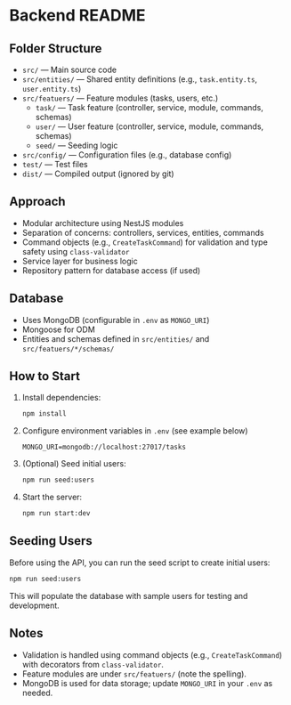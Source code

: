 # Backend README

## Folder Structure

- `src/` — Main source code
- `src/entities/` — Shared entity definitions (e.g., `task.entity.ts`, `user.entity.ts`)
- `src/featuers/` — Feature modules (tasks, users, etc.)
  - `task/` — Task feature (controller, service, module, commands, schemas)
  - `user/` — User feature (controller, service, module, commands, schemas)
  - `seed/` — Seeding logic
- `src/config/` — Configuration files (e.g., database config)
- `test/` — Test files
- `dist/` — Compiled output (ignored by git)

## Approach

- Modular architecture using NestJS modules
- Separation of concerns: controllers, services, entities, commands
- Command objects (e.g., `CreateTaskCommand`) for validation and type safety using `class-validator`
- Service layer for business logic
- Repository pattern for database access (if used)

## Database

- Uses MongoDB (configurable in `.env` as `MONGO_URI`)
- Mongoose for ODM
- Entities and schemas defined in `src/entities/` and `src/featuers/*/schemas/`

## How to Start

1. Install dependencies:
   ```bash
   npm install
   ```
2. Configure environment variables in `.env` (see example below)
   ```env
   MONGO_URI=mongodb://localhost:27017/tasks
   ```
3. (Optional) Seed initial users:
   ```bash
   npm run seed:users
   ```
4. Start the server:
   ```bash
   npm run start:dev
   ```

## Seeding Users

Before using the API, you can run the seed script to create initial users:
```bash
npm run seed:users
```
This will populate the database with sample users for testing and development.

## Notes

- Validation is handled using command objects (e.g., `CreateTaskCommand`) with decorators from `class-validator`.
- Feature modules are under `src/featuers/` (note the spelling).
- MongoDB is used for data storage; update `MONGO_URI` in your `.env` as needed.
